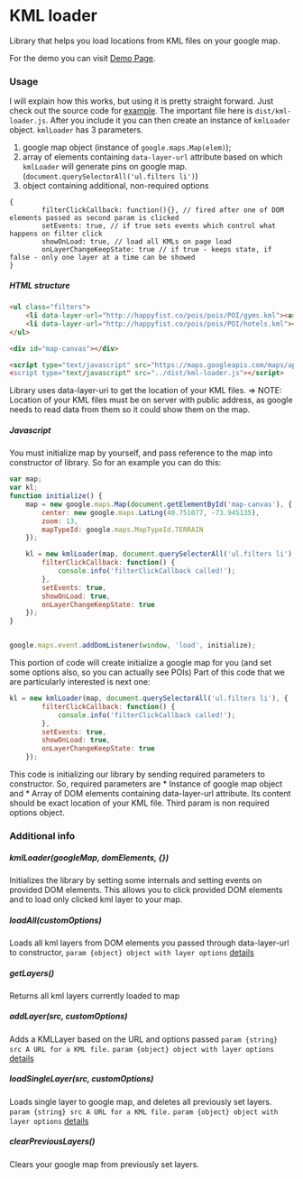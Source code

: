 # KML loader
Library that helps you load locations from KML files on your google map.

For the demo you can visit [Demo Page](http://simkesd.github.io/kml-loader/demo.html).

### Usage

I will explain how this works, but using it is pretty straight forward. Just check out the source code for [example](https://github.com/simkesd/kml-loader/blob/master/examples/index.html).
The important file here is `dist/kml-loader.js`. After you include it you can then create an instance of `kmlLoader` object. `kmlLoader` has 3 parameters.

1. google map object (instance of `google.maps.Map(elem)`);
2. array of elements containing `data-layer-url` attribute based on which `kmlLoader` will generate pins on google map. (`document.querySelectorAll('ul.filters li')`)
3. object containing additional, non-required options
```
{
        filterClickCallback: function(){}, // fired after one of DOM elements passed as second param is clicked
        setEvents: true, // if true sets events which control what happens on filter click
        showOnLoad: true, // load all KMLs on page load
        onLayerChangeKeepState: true // if true - keeps state, if false - only one layer at a time can be showed
}
```

##### HTML structure

``` HTML
<ul class="filters">
    <li data-layer-url="http://happyfist.co/pois/pois/POI/gyms.kml"><a>Gyms</a></li>
    <li data-layer-url="http://happyfist.co/pois/pois/POI/hotels.kml"><a>Hotels</a></li>
</ul>

<div id="map-canvas"></div>

<script type="text/javascript" src="https://maps.googleapis.com/maps/api/js></script>
<script type="text/javascript" src="../dist/kml-loader.js"></script>
```

Library uses data-layer-uri to get the location of your KML files.
=> NOTE: Location of your KML files must be on server with public address, as google needs to read data from them so it could show them on the map.

##### Javascript

You must initialize map by yourself, and pass reference to the map into constructor of library. So for an example you can do this:

``` javascript
var map;
var kl;
function initialize() {
    map = new google.maps.Map(document.getElementById('map-canvas'), {
        center: new google.maps.LatLng(40.751077, -73.945135),
        zoom: 13,
        mapTypeId: google.maps.MapTypeId.TERRAIN
    });

    kl = new kmlLoader(map, document.querySelectorAll('ul.filters li'), {
        filterClickCallback: function() {
            console.info('filterClickCallback called!');
        },
        setEvents: true,
        showOnLoad: true,
        onLayerChangeKeepState: true
    });
}


google.maps.event.addDomListener(window, 'load', initialize);
```

This portion of code will create initialize a google map for you (and set some options also, so you can actually see POIs)
Part of this code that we are particularly interested is next one:

``` javascript
kl = new kmlLoader(map, document.querySelectorAll('ul.filters li'), {
        filterClickCallback: function() {
            console.info('filterClickCallback called!');
        },
        setEvents: true,
        showOnLoad: true,
        onLayerChangeKeepState: true
    });
```

This code is initializing our library by sending required parameters to constructor. So, required parameters are
    * Instance of google map object and
    * Array of DOM elements containing data-layer-url attribute. Its content should be exact location of your KML file.
Third param is non required options object. 

### Additional info

##### kmlLoader(googleMap, domElements, {})
Initializes the library by setting some internals and setting events on provided DOM elements. This allows you to click
provided DOM elements and to load only clicked kml layer to your map.

##### loadAll(customOptions)
Loads all kml layers from DOM elements you passed through data-layer-url to constructor,
`param {object} object with layer options` [details](https://developers.google.com/maps/documentation/javascript/examples/layer-kml)

##### getLayers()
Returns all kml layers currently loaded to map

##### addLayer(src, customOptions)
Adds a KMLLayer based on the URL and options passed
`param {string} src A URL for a KML file.`
`param {object} object with layer options` [details](https://developers.google.com/maps/documentation/javascript/examples/layer-kml)

##### loadSingleLayer(src, customOptions)
Loads single layer to google map, and deletes all previously set layers.
`param {string} src A URL for a KML file.`
`param {object} object with layer options` [details](https://developers.google.com/maps/documentation/javascript/examples/layer-kml)

##### clearPreviousLayers()
Clears your google map from previously set layers.
